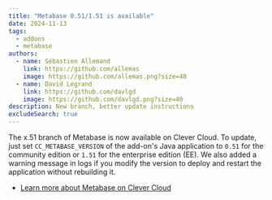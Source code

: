```yaml
---
title: "Metabase 0.51/1.51 is available"
date: 2024-11-13
tags:
  - addons
  - metabase
authors:
  - name: Sébastien Allemand
    link: https://github.com/allemas
    image: https://github.com/allemas.png?size=40
  - name: David Legrand
    link: https://github.com/davlgd
    image: https://github.com/davlgd.png?size=40
description: New branch, better update instructions
excludeSearch: true
---
```


The x.51 branch of Metabase is now available on Clever Cloud. To update, just set `CC_METABASE_VERSION` of the add-on's Java application to `0.51` for the community edition or `1.51` for the enterprise edition (EE). We also added a warning message in logs if you modify the version to deploy and restart the application without rebuilding it.

- [Learn more about Metabase on Clever Cloud](/doc/addons/metabase/)
